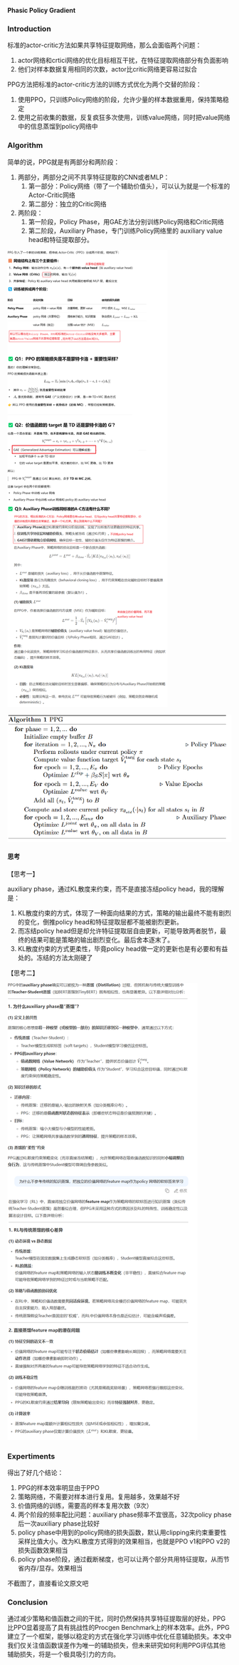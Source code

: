 **Phasic Policy Gradient**

### Introduction

标准的actor-critic方法如果共享特征提取网络，那么会面临两个问题：

1. actor网络和crtici网络的优化目标相互干扰，在特征提取网络部分有负面影响
2. 他们对样本数据复用相同的次数，actor比critic网络更容易过拟合

PPG方法把标准的actor-critic方法的训练方式优化为两个交替的阶段：

1. 使用PPO，只训练Policy网络的阶段，允许少量的样本数据重用，保持策略稳定
2. 使用之前收集的数据，反复疯狂多次使用，训练value网络，同时把value网络中的信息蒸馏到policy网络中

### Algorithm

简单的说，PPG就是有两部分和两阶段：

1. 两部分，两部分之间不共享特征提取的CNN或者MLP：
   1. 第一部分：Policy网络（带了一个辅助价值头），可以认为就是一个标准的Actor-Critic网络
   2. 第二部分：独立的Critic网络
2. 两阶段：
   1. 第一阶段，Policy Phase，用GAE方法分别训练Policy网络和Critic网络
   2. 第二阶段，Auxiliary Phase，专门训练Policy网络里的 auxiliary value head和特征提取部分。



![image-20250417155944641](img/image-20250417155944641.png)



![image-20250417172053882](img/image-20250417172053882.png)

#### 思考

【思考一】

auxiliary phase，通过KL散度来约束，而不是直接冻结policy head，我的理解是：

1. KL散度约束的方式，体现了一种面向结果的方式，策略的输出最终不能有剧烈的变化，倒推policy head和特征提取层都不能被剧烈更新。 
2. 而冻结policy head但是却允许特征提取层自由更新，可能导致两者脱节，最终的结果可能是策略的输出剧烈变化。最后舍本逐末了。
3. KL散度约束的方式更柔性，毕竟policy head做一定的更新也是有必要和有益处的。冻结的方法太刚硬了

【思考二】

![image-20250417182236118](img/image-20250417182236118.png)

### Expertiments

得出了好几个结论：

1. PPG的样本效率明显由于PPO
2. 策略网络，不需要对样本进行复用。复用越多，效果越不好
3. 价值网络的训练，需要高的样本复用次数（9次）
4. 两个阶段的频率配比问题：auxiliary phase频率不宜很高，32次policy phase后一次auxiliary phase比较好
5. policy phase中用到的policy网络的损失函数，默认用clipping来约束重要性采样比值大小。改为KL散度方式得到的效果相当，也就是PPO v1和PPO v2的损失函数效果相当
6. policy phase阶段，通过截断梯度，也可以让两个部分共用特征提取，从而节省内存/显存。效果相当

不截图了，直接看论文原文吧

### Conclusion

通过减少策略和值函数之间的干扰，同时仍然保持共享特征提取层的好处，PPG比PPO显着提高了具有挑战性的Procgen Benchmark上的样本效率。此外，PPG建立了一个框架，能够以稳定的方式在强化学习训练中优化任意辅助损失。本文中我们仅关注值函数误差作为唯一的辅助损失，但未来研究如何利用PPG评估其他辅助损失，将是一个极具吸引力的方向。

